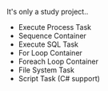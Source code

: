 It's only a study project..
- Execute Process Task
- Sequence Container
- Execute SQL Task
- For Loop Container
- Foreach Loop Container
- File System Task
- Script Task (C# support)
